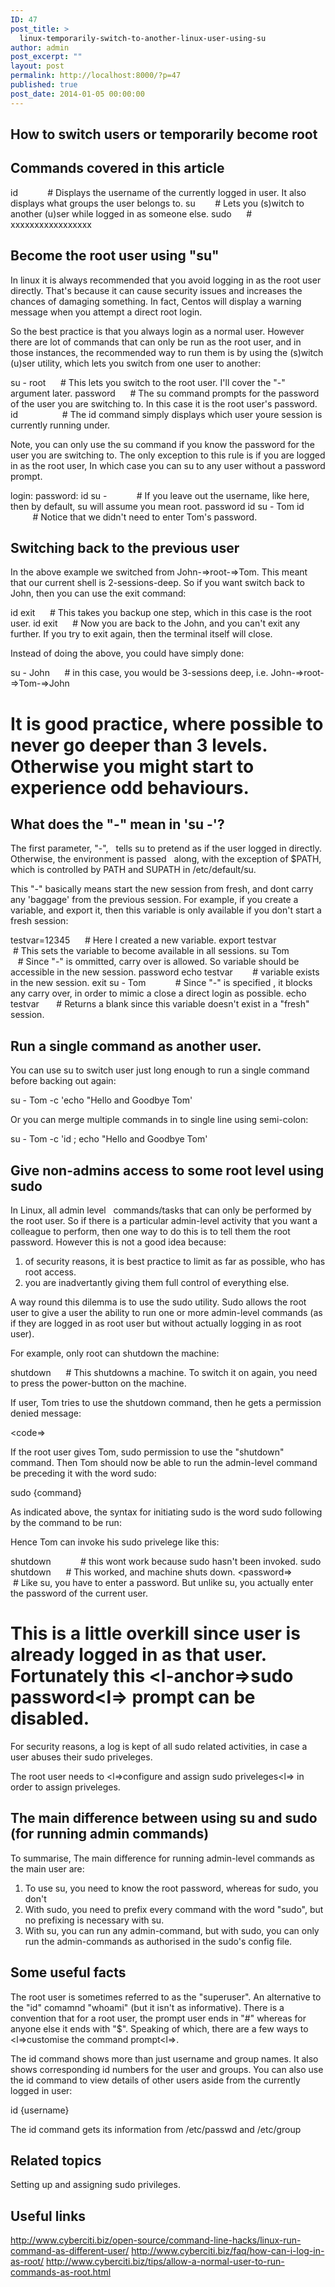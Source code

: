```yaml
---
ID: 47
post_title: >
  linux-temporarily-switch-to-another-linux-user-using-su
author: admin
post_excerpt: ""
layout: post
permalink: http://localhost:8000/?p=47
published: true
post_date: 2014-01-05 00:00:00
---
```

## How to switch users or temporarily become root

## Commands covered in this article

id            # Displays the username of the currently logged in user. It also displays what groups the user belongs to. su        # Lets you (s)witch to another (u)ser while logged in as someone else. sudo      # xxxxxxxxxxxxxxxxx

## Become the root user using "su"

In linux it is always recommended that you avoid logging in as the root user directly. That's because it can cause security issues and increases the chances of damaging something. In fact, Centos will display a warning message when you attempt a direct root login.

So the best practice is that you always login as a normal user. However there are lot of commands that can only be run as the root user, and in those instances, the recommended way to run them is by using the (s)witch (u)ser utility, which lets you switch from one user to another:

su - root      # This lets you switch to the root user. I'll cover the "-" argument later. password      # The su command prompts for the password of the user you are switching to. In this case it is the root user's password. id                  # The id command simply displays which user youre session is currently running under.

Note, you can only use the su command if you know the password for the user you are switching to. The only exception to this rule is if you are logged in as the root user, In which case you can su to any user without a password prompt.

login: password: id su -            # If you leave out the username, like here, then by default, su will assume you mean root. password id su - Tom id                  # Notice that we didn't need to enter Tom's password.

## Switching back to the previous user

In the above example we switched from John-=>root-=>Tom. This meant that our current shell is 2-sessions-deep. So if you want switch back to John, then you can use the exit command:

id exit      # This takes you backup one step, which in this case is the root user. id exit      # Now you are back to the John, and you can't exit any further. If you try to exit again, then the terminal itself will close.

Instead of doing the above, you could have simply done:

su - John      # in this case, you would be 3-sessions deep, i.e. John-=>root-=>Tom-=>John

# It is good practice, where possible to never go deeper than 3 levels. Otherwise you might start to experience odd behaviours.

## What does the "-" mean in 'su -'?

The first parameter, "-",   tells su to pretend as if the user logged in directly. Otherwise, the environment is passed   along, with the exception of $PATH, which is controlled by PATH and SUPATH in /etc/default/su.

This "-" basically means start the new session from fresh, and dont carry any 'baggage' from the previous session. For example, if you create a variable, and export it, then this variable is only available if you don't start a fresh session:

testvar=12345      # Here I created a new variable. export testvar                  # This sets the variable to become available in all sessions. su Tom                  # Since "-" is ommitted, carry over is allowed. So variable should be accessible in the new session. password echo testvar        # variable exists in the new session. exit su - Tom            # Since "-" is specified , it blocks any carry over, in order to mimic a close a direct login as possible. echo testvar       # Returns a blank since this variable doesn't exist in a "fresh" session.

## Run a single command as another user.

You can use su to switch user just long enough to run a single command before backing out again:

su - Tom -c 'echo "Hello and Goodbye Tom'

Or you can merge multiple commands in to single line using semi-colon:

su - Tom -c 'id ; echo "Hello and Goodbye Tom'

## Give non-admins access to some root level using sudo

In Linux, all admin level   commands/tasks that can only be performed by the root user. So if there is a particular admin-level activity that you want a colleague to perform, then one way to do this is to tell them the root password. However this is not a good idea because:

1.  of security reasons, it is best practice to limit as far as possible, who has root access.
2.  you are inadvertantly giving them full control of everything else.

A way round this dilemma is to use the sudo utility. Sudo allows the root user to give a user the ability to run one or more admin-level commands (as if they are logged in as root user but without actually logging in as root user).

For example, only root can shutdown the machine:

shutdown      # This shutdowns a machine. To switch it on again, you need to press the power-button on the machine.

If user, Tom tries to use the shutdown command, then he gets a permission denied message:

<code=>

If the root user gives Tom, sudo permission to use the "shutdown" command. Then Tom should now be able to run the admin-level command be preceding it with the word sudo:

sudo {command}

As indicated above, the syntax for initiating sudo is the word sudo following by the command to be run:

Hence Tom can invoke his sudo privelege like this:

shutdown            # this wont work because sudo hasn't been invoked. sudo shutdown      # This worked, and machine shuts down. <password=>            # Like su, you have to enter a password. But unlike su, you actually enter the password of the current user.

# This is a little overkill since user is already logged in as that user. Fortunately this <l-anchor=>sudo password<l=> prompt can be disabled.

For security reasons, a log is kept of all sudo related activities, in case a user abuses their sudo priveleges.

The root user needs to <l=>configure and assign sudo priveleges<l=> in order to assign priveleges.

## The main difference between using su and sudo (for running admin commands)

To summarise, The main difference for running admin-level commands as the main user are:

1.  To use su, you need to know the root password, whereas for sudo, you don't
2.  With sudo, you need to prefix every command with the word "sudo", but no prefixing is necessary with su.
3.  With su, you can run any admin-command, but with sudo, you can only run the admin-commands as authorised in the sudo's config file.

## Some useful facts

The root user is sometimes referred to as the "superuser". An alternative to the "id" comamnd "whoami" (but it isn't as informative). There is a convention that for a root user, the prompt user ends in "#" whereas for anyone else it ends with "$". Speaking of which, there are a few ways to <l=>customise the command prompt<l=>.

The id command shows more than just username and group names. It also shows corresponding id numbers for the user and groups. You can also use the id command to view details of other users aside from the currently logged in user:

id {username}

The id command gets its information from /etc/passwd and /etc/group

## Related topics

Setting up and assigning sudo privileges.

## Useful links

<http://www.cyberciti.biz/open-source/command-line-hacks/linux-run-command-as-different-user/> <http://www.cyberciti.biz/faq/how-can-i-log-in-as-root/> <http://www.cyberciti.biz/tips/allow-a-normal-user-to-run-commands-as-root.html>